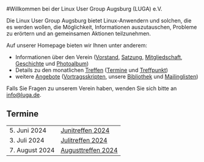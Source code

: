 #Willkommen bei der Linux User Group Augsburg (LUGA) e.V.

Die Linux User Group Augsburg bietet Linux-Anwendern und solchen, die es werden wollen, die Möglichkeit, Informationen auszutauschen, Probleme zu erörtern und an gemeinsamen Aktionen teilzunehmen.

Auf unserer Homepage bieten wir Ihnen unter anderem:

* Informationen über den Verein ([Vorstand](/Wir_ueber_uns/Kontakte/), 
[Satzung](/Wir_ueber_uns/Satzung/), [Mitgliedschaft](/Wir_ueber_uns/Mitgliedschaft/), 
[Geschichte](/Wir_ueber_uns/Geschichte/) und [Photoalbum](/Wir_ueber_uns/Album/))
* Details zu den monatlichen [Treffen](/Treffen/) ([Termine](/Treffen/Termine/) und 
[Treffpunkt](/Treffen/Treffpunkt/))
* weitere [Angebote](/Angebote/) ([Vortragsskripten](/Angebote/Vortraege/),
unsere [Bibliothek](/Angebote/Bibliothek/) und [Mailinglisten](/Angebote/Mailinglisten/))

Falls Sie Fragen zu unserem Verein haben, wenden Sie sich bitte an info@luga.de.

## Termine

|||
|-|-|
|5. Juni 2024|[Junitreffen 2024](/Treffen/Termine/06_2024/)|
|3. Juli 2024|[Julitreffen 2024](/Treffen/Termine/07_2024/)|
|7. August 2024|[Augusttreffen 2024](/Treffen/Termine/08_2024/)|